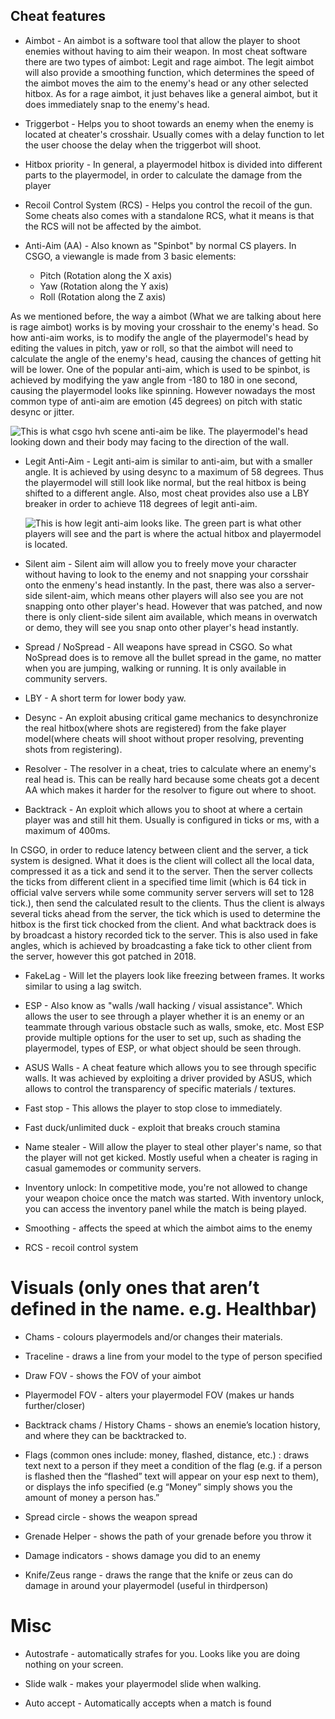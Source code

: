 ## Cheat features

* Aimbot - An aimbot is a software tool that allow the player to shoot enemies without having to aim their weapon. In most cheat software there are two types of aimbot: Legit and rage aimbot. The legit aimbot will also provide a smoothing function, which determines the speed of the aimbot moves the aim to the enemy's head or any other selected hitbox. As for a rage aimbot, it just behaves like a general aimbot, but it does immediately snap to the enemy's head.

* Triggerbot - Helps you to shoot towards an enemy when the enemy is located at cheater's crosshair. Usually comes with a delay function to let the user choose the delay when the triggerbot will shoot.

* Hitbox priority - In general, a playermodel hitbox is divided into different parts to the playermodel, in order to calculate the damage from the player

* Recoil Control System \(RCS\) - Helps you control the recoil of the gun. Some cheats also comes with a standalone RCS, what it means is that the RCS will not be affected by the aimbot.

* Anti-Aim \(AA\) - Also known as "Spinbot" by normal CS players. In CSGO, a viewangle is made from 3 basic elements:
  * Pitch \(Rotation along the X axis\)
  * Yaw   \(Rotation along the Y axis\)
  * Roll  \(Rotation along the Z axis\)

As we mentioned before, the way a aimbot \(What we are talking about here is rage aimbot\) works is by moving your crosshair to the enemy's head. So how anti-aim works, is to modify the angle of the playermodel's head by editing the values in pitch, yaw or roll, so that the aimbot will need to calculate the angle of the enemy's head, causing the chances of getting hit will be lower. One of the popular anti-aim, which is used to be spinbot, is achieved by modifying the yaw angle from -180 to 180 in one second, causing the playermodel looks like spinning. However nowadays the most common type of anti-aim are emotion \(45 degrees\) on pitch with static desync or jitter.

![This is what csgo hvh scene anti-aim be like. The playermodel&apos;s head looking down and their body may facing to the direction of the wall.](https://i.ytimg.com/vi/M2Tvf0EOXik/maxresdefault.jpg)

* Legit Anti-Aim - Legit anti-aim is similar to anti-aim, but with a smaller angle. It is achieved by using desync to a maximum of 58 degrees. Thus the playermodel will still look like normal, but the real hitbox is being shifted to a different angle. Also, most cheat provides also use a LBY breaker in order to achieve 118 degrees of legit anti-aim.

  ![This is how legit anti-aim looks like. The green part is what other players will see and the part is where the actual hitbox and playermodel is located. ](https://i.imgur.com/MgQ1jpJ.png)

* Silent aim - Silent aim will allow you to freely move your character without having to look to the enemy and not snapping your corsshair onto the enmeny's head instantly. In the past, there was also a server-side silent-aim, which means other players will also see you are not snapping onto other player's head. However that was patched, and now there is only client-side silent aim available, which means in overwatch or demo, they will see you snap onto other player's head instantly.

* Spread / NoSpread - All weapons have spread in CSGO. So what NoSpread does is to remove all the bullet spread in the game, no matter when you are jumping, walking or running. It is only available in community servers.

* LBY - A short term for lower body yaw.

* Desync - An exploit abusing critical game mechanics to desynchronize the real hitbox(where shots are registered) from the fake player model(where cheats will shoot without proper resolving, preventing shots from registering).

* Resolver - The resolver in a cheat, tries to calculate where an enemy's real head is. This can be really hard because some cheats got a decent AA which makes it harder for the resolver to figure out where to shoot.

* Backtrack - An exploit which allows you to shoot at where a certain player was and still hit them. Usually is configured in ticks or ms, with a maximum of 400ms.

In CSGO, in order to reduce latency between client and the server, a tick system is designed. What it does is the client will collect all the local data, compressed it as a tick and send it to the server. Then the server collects the ticks from different client in a specified time limit \(which is 64 tick in official valve servers while some community server servers will set to 128 tick.\), then send the calculated result to the clients. Thus the client is always several ticks ahead from the server, the tick which is used to determine the hitbox is the first tick chocked from the client. And what backtrack does is by broadcast a history recorded tick to the server. This is also used in fake angles, which is achieved by broadcasting a fake tick to other client from the server, however this got patched in 2018.

* FakeLag - Will let the players look like freezing between frames. It works similar to using a lag switch.

* ESP - Also know as "walls /wall hacking / visual assistance". Which allows the user to see through a player whether it is an enemy or an teammate through various obstacle such as walls, smoke, etc. Most ESP provide multiple options for the user to set up, such as shading the playermodel, types of ESP, or what object should be seen through.

* ASUS Walls - A cheat feature which allows you to see through specific walls. It was achieved by exploiting a driver provided by ASUS, which allows to control the transparency of specific materials / textures.

* Fast stop - This allows the player to stop close to immediately.

* Fast duck/unlimited duck - exploit that breaks crouch stamina

* Name stealer - Will allow the player to steal other player's name, so that the player will not get kicked. Mostly useful when a cheater is raging in casual gamemodes or community servers.

* Inventory unlock: In competitive mode, you're not allowed to change your weapon choice once the match was started. With inventory unlock, you can access the inventory panel while the match is being played.

* Smoothing - affects the speed at which the aimbot aims to the enemy

* RCS - recoil control system

# Visuals \(only ones that aren’t defined in the name. e.g. Healthbar\)

* Chams - colours playermodels and/or changes their materials.

* Traceline - draws a line from your model to the type of person specified

* Draw FOV - shows the FOV of your aimbot

* Playermodel FOV - alters your playermodel FOV \(makes ur hands further/closer\)

* Backtrack chams / History Chams - shows an enemie’s location history, and where they can be backtracked to.

* Flags \(common ones include: money, flashed, distance, etc.\) : draws text next to a person if they meet a condition of the flag \(e.g. if a person is flashed then the “flashed” text will appear on your esp next to them\), or displays the info specified \(e.g “Money” simply shows you the amount of money a person has.”

* Spread circle - shows the weapon spread

* Grenade Helper - shows the path of your grenade before you throw it

* Damage indicators - shows damage you did to an enemy

* Knife/Zeus range - draws the range that the knife or zeus can do damage in around your playermodel \(useful in thirdperson\)

# Misc

* Autostrafe - automatically strafes for you. Looks like you are doing nothing on your screen.

* Slide walk - makes your playermodel slide when walking.

* Auto accept - Automatically accepts when a match is found
